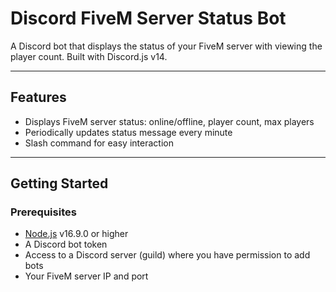 # Discord FiveM Server Status Bot

A Discord bot that displays the status of your FiveM server with viewing the player count. Built with Discord.js v14.

---

## Features

- Displays FiveM server status: online/offline, player count, max players  
- Periodically updates status message every minute  
- Slash command for easy interaction  

---

## Getting Started

### Prerequisites

- [Node.js](https://nodejs.org/) v16.9.0 or higher  
- A Discord bot token  
- Access to a Discord server (guild) where you have permission to add bots  
- Your FiveM server IP and port  